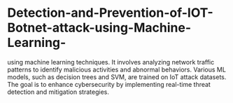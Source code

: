 # Detection-and-Prevention-of-IOT-Botnet-attack-using-Machine-Learning-
using machine learning techniques. It involves analyzing network traffic patterns to identify malicious activities and abnormal behaviors. Various ML models, such as decision trees and SVM, are trained on IoT attack datasets. The goal is to enhance cybersecurity by implementing real-time threat detection and mitigation strategies.
